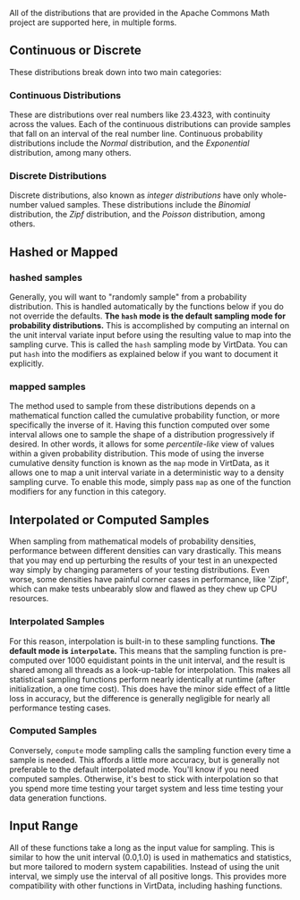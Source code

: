 All of the distributions that are provided in the Apache Commons Math
project are supported here, in multiple forms. 


## Continuous or Discrete

These distributions break down into two main categories:

### Continuous Distributions

These are distributions over real numbers like 23.4323, with
continuity across the values. Each of the continuous distributions can
provide samples that fall on an interval of the real number line.
Continuous probability distributions include the *Normal* distribution,
and the *Exponential* distribution, among many others.

### Discrete Distributions

Discrete distributions, also known as *integer distributions* have only
whole-number valued samples. These distributions include the *Binomial*
distribution, the *Zipf* distribution, and the *Poisson* distribution,
among others.

## Hashed or Mapped

### hashed samples

Generally, you will want to "randomly sample" from a probability distribution.
This is handled automatically by the functions below if you do not override the
defaults. **The `hash` mode is the default sampling mode for probability
distributions.** This is accomplished by computing an internal on the unit
interval variate input before using the resulting value to map into the sampling
curve. This is called the `hash` sampling mode by VirtData. You can put `hash`
into the modifiers as explained below if you want to document it explicitly.

### mapped samples

The method used to sample from these distributions depends on a mathematical
function called the cumulative probability function, or more specifically
the inverse of it. Having this function computed over some interval allows
one to sample the shape of a distribution progressively if desired. In
other words, it allows for some *percentile-like* view of values within
a given probability distribution. This mode of using the inverse cumulative
density function is known as the `map` mode in VirtData, as it allows one
to map a unit interval variate in a deterministic way to a density 
sampling curve. To enable this mode, simply pass `map` as one of the
function modifiers for any function in this category.

## Interpolated or Computed Samples

When sampling from mathematical models of probability densities, performance
between different densities can vary drastically. This means that you may
end up perturbing the results of your test in an unexpected way simply
by changing parameters of your testing distributions. Even worse, some
densities have painful corner cases in performance, like 'Zipf', which
can make tests unbearably slow and flawed as they chew up CPU resources.

### Interpolated Samples
 
For this reason, interpolation is built-in to these sampling functions.
**The default mode is `interpolate`.** This means that the sampling
function is pre-computed over 1000 equidistant points in the unit interval,
and the result is shared among all threads as a look-up-table for
interpolation. This makes all statistical sampling functions perform nearly
identically at runtime (after initialization, a one time cost).
This does have the minor side effect of a little loss in accuracy, but
the difference is generally negligible for nearly all performance testing
cases.

### Computed Samples

Conversely, `compute` mode sampling calls the sampling function every
time a sample is needed. This affords a little more accuracy, but is generally
not preferable to the default interpolated mode. You'll know if you need
computed samples. Otherwise, it's best to stick with interpolation so that
you spend more time testing your target system and less time testing
your data generation functions.

## Input Range

All of these functions take a long as the input value for sampling. This
is similar to how the unit interval (0.0,1.0) is used in mathematics
and statistics, but more tailored to modern system capabilities. Instead
of using the unit interval, we simply use the interval of all positive
longs. This provides more compatibility with other functions in VirtData,
including hashing functions.


